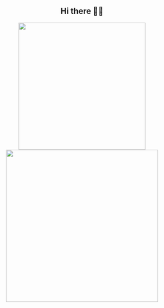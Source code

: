 <div align="center">
  <h2>Hi there ✌🏻</h2>
</div>

<!--
**rawat9/rawat9** is a ✨ _special_ ✨ repository because its `README.md` (this file) appears on your GitHub profile.

Here are some ideas to get you started:

- 🔭 I’m currently working on ...
- 🌱 I’m currently learning ...
- 👯 I’m looking to collaborate on ...
- 🤔 I’m looking for help with ...
- 💬 Ask me about ...
- 📫 How to reach me: ...
- 😄 Pronouns: ...
- ⚡ Fun fact: ...
-->


<p align="center">
  <img width="334px" src="https://github-readme-stats.vercel.app/api/top-langs/?username=rawat9&layout=compact&theme=react&hide_border=true"/>
  <img width="400px" src="https://github-readme-stats.vercel.app/api?username=rawat9&show_icons=true&theme=dark"/>

</p>

